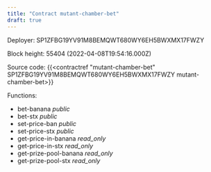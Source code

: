 ```yaml
---
title: "Contract mutant-chamber-bet"
draft: true
---
```

Deployer: SP1ZFBG19YV91M8BEMQWT680WY6EH5BWXMX17FWZY


 



Block height: 55404 (2022-04-08T19:54:16.000Z)

Source code: {{<contractref "mutant-chamber-bet" SP1ZFBG19YV91M8BEMQWT680WY6EH5BWXMX17FWZY mutant-chamber-bet>}}

Functions:

* bet-banana _public_
* bet-stx _public_
* set-price-ban _public_
* set-price-stx _public_
* get-price-in-banana _read_only_
* get-price-in-stx _read_only_
* get-prize-pool-banana _read_only_
* get-prize-pool-stx _read_only_
